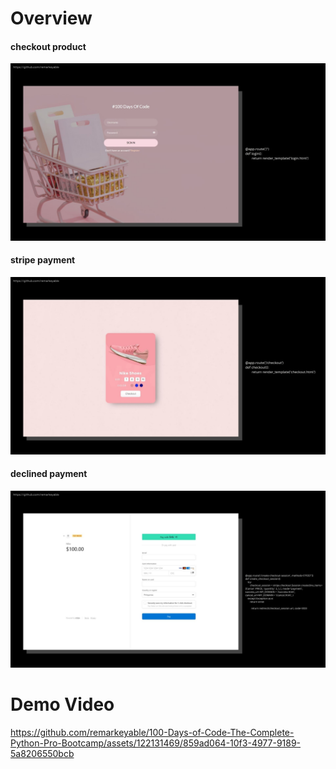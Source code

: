 <h1>Overview</h1>
<h4>checkout product</h4>
<img src="img/1.jpg">

<h4>stripe payment</h4>
<img src="img/2.jpg">


<h4>declined payment</h4>
<img src="img/3.jpg">




<h1>Demo Video</h1>



https://github.com/remarkeyable/100-Days-of-Code-The-Complete-Python-Pro-Bootcamp/assets/122131469/859ad064-10f3-4977-9189-5a8206550bcb

